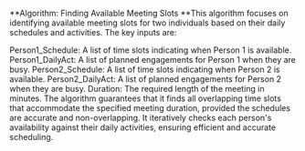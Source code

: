 **Algorithm: Finding Available Meeting Slots
**This algorithm focuses on identifying available meeting slots for two individuals based on their daily schedules and activities. The key inputs are:

Person1_Schedule: A list of time slots indicating when Person 1 is available.
Person1_DailyAct: A list of planned engagements for Person 1 when they are busy.
Person2_Schedule: A list of time slots indicating when Person 2 is available.
Person2_DailyAct: A list of planned engagements for Person 2 when they are busy.
Duration: The required length of the meeting in minutes.
The algorithm guarantees that it finds all overlapping time slots that accommodate the specified meeting duration, provided the schedules are accurate and non-overlapping. It iteratively checks each person's availability against their daily activities, ensuring efficient and accurate scheduling.
